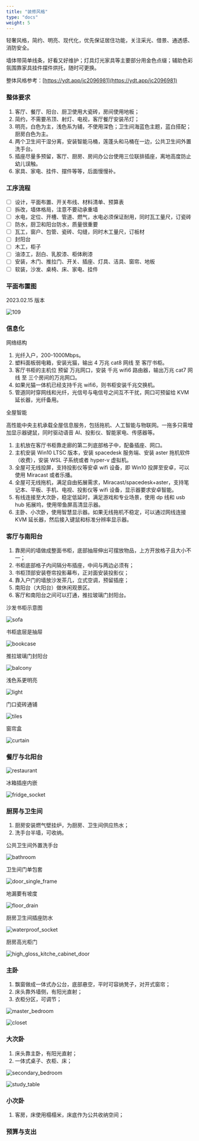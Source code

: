 ```yaml
---
title: "装修风格"
type: "docs"
weight: 5
---
```


轻奢风格，简约、明亮、现代化，优先保证居住功能，关注采光、借景、通透感、消防安全。

墙体带简单线条，好看又好维护；灯具灯光家具等主要部分用金色点缀；辅助色彩氛围靠家具挂件摆件烘托，随时可更换。

整体风格参考：[https://ydt.app/jc2096981](https://ydt.app/jc2096981)

### 整体要求

1. 客厅、餐厅、阳台、厨卫使用大瓷砖，房间使用地板；
2. 简约，不需要吊顶、射灯、电视，客厅餐厅安装吊灯；
3. 明亮，白色为主，浅色系为辅，不使用深色；卫生间海蓝色主题，蓝白搭配；厨房白色为主。
4. 两个卫生间干湿分离，安装智能马桶，莲蓬头和马桶在一边，公共卫生间外置洗手台。
5. 插座尽量多预留，客厅、厨房、房间办公台使用三位联排插座，离地高度防止幼儿误触。
6. 家具、家电、挂件、摆件等等，后面慢慢补。

### 工序流程

- [ ] 设计，平面布置、开关布线、材料清单、预算表
- [ ] 拆改，墙体格局，注意不要动承重墙
- [ ] 水电，定位、开槽、管道、燃气，水电必须保证耐用，同时瓦工量尺，订瓷砖
- [ ] 防水，厨卫和阳台防水，质量很重要
- [ ] 瓦工，窗户、包管、瓷砖、勾缝，同时木工量尺，订板材
- [ ] 封阳台
- [ ] 木工，柜子
- [ ] 油漆工，刮白、乳胶漆、柜体刷漆
- [ ] 安装，木门、推拉门、开关、插座、灯具、洁具、窗帘、地板
- [ ] 软装，沙发、桌椅、床、家电、挂件

### 平面布置图

2023.02.15 版本

![109](109.jpg)

### 信息化

网络结构

1. 光纤入户，200-1000Mbps。
2. 塑料面板弱电箱，安装光猫，输出 4 万兆 cat8 网线 至 客厅书柜。
3. 客厅书柜的主机位 预留 万兆网口，安装 千兆 wifi6 路由器，输出万兆 cat7 网线 至 三个房间的万兆网口。
4. 如果光猫一体机已经支持千兆 wifi6，则书柜安装千兆交换机。
5. 管道同时穿网线和光纤，光信号与电信号之间互不干扰，网口可预留给 KVM 延长器，光纤备用。

全屋智能

高性能中央主机承载全屋信息服务，包括拖机、人工智能与物联网。一拖多只需增加显示器键鼠，同时驱动语音 AI、投影仪、智能家电、传感器等。

1. 主机放在客厅书柜靠走廊的第二列底部格子中，配备插座、网口。
2. 主机安装 Win10 LTSC 版本，安装 spacedesk 服务端、安装 aster 拖机软件（收费），安装 WSL 子系统或者 hyper-v 虚拟机。
3. 全屋可无线投屏，支持投影仪等安卓 wifi 设备，即 Win10 投屏至安卓，可以使用 Miracast 或者乐播。
4. 全屋可无线拖机，满足自由拓展需求，Miracast/spacedesk+aster，支持笔记本、平板、手机、电视、投影仪等 wifi 设备，显示器要求安卓智能。
5. 有线连接至大次卧，稳定低延时，满足游戏和专业场景，使用 dp 线和 usb hub 拓展坞，使用带鱼屏高清显示器。
6. 主卧、小次卧，使用智慧显示器。如果无线拖机不稳定，可以通过网线连接 KVM 延长器，然后接入键鼠和标准分辨率显示器。

### 客厅与南阳台

1. 靠房间的墙做成整面书柜，底部抽屉伸出可摆放物品，上方开放格子且大小不一；
2. 书柜底部格子内间隔分布插座，中间与两边必须有；
3. 书柜顶部安装卷帘投影幕布，正对面安装投影仪；
4. 靠入户门的墙放沙发茶几，立式空调，预留插座；
5. 南阳台（大阳台）做休闲观景区。
6. 客厅和南阳台之间可以打通，推拉玻璃门封阳台。

沙发书柜示意图

![sofa](sofa.jpg)

书柜底层是抽屉

![bookcase](bookcase.jpg)

推拉玻璃门封阳台

![balcony](balcony.png)

浅色系更明亮

![light](light.jpg)

门口瓷砖通铺

![tiles](tiles.jpg)

窗帘盒

![curtain](curtain.jpg)

### 餐厅与北阳台

![restaurant](restaurant.png)

冰箱插座内嵌

![fridge_socket](fridge_socket.jpg)

### 厨房与卫生间

1. 厨房安装燃气壁挂炉，为厨房、卫生间供应热水；
2. 洗手台半墙，可收纳。

公共卫生间外置洗手台

![bathroom](bathroom.png)

卫生间门单包套

![door_single_frame](door_single_frame.jpg)

地漏要有坡度

![floor_drain](floor_drain.jpg)

厨房卫生间插座防水

![waterproof_socket](waterproof_socket.jpg)

厨房高光柜门

![high_gloss_kitche_cabinet_door](high_gloss_kitchen_cabinet_door.jpg)

### 主卧

1. 飘窗做成一体式办公台，底部悬空，平时可容纳凳子，对开式窗帘；
2. 床头靠外墙侧，有阳光直射；
3. 衣柜分区，可调节；

![master_bedroom](master_bedroom.png)

![closet](closet.png)

### 大次卧

1. 床头靠主卧，有阳光直射；
2. 一体式桌子、衣柜、床；

![secondary_bedroom](secondary_bedroom.jpg)

![study_table](study_table.png)

### 小次卧

1. 客房，床使用榻榻米，床底作为公共收纳空间；

### 预算与支出
